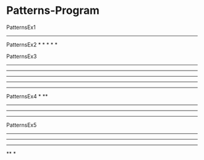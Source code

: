 # Patterns-Program

PatternsEx1
****

PatternsEx2
*
*
*
*
*

PatternsEx3
*****
*****
*****
*****
*****

PatternsEx4
*
**
***
****
*****

PatternsEx5
*****
****
***
**
*
